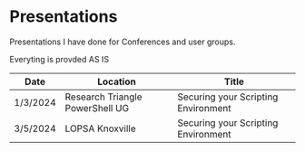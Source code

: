 # Presentations
Presentations I have done for Conferences and user groups.

Everyting is provded AS IS

| Date | Location | Title
| -------- | ------- | -------- |
| 1/3/2024 | Research Triangle PowerShell UG | Securing your Scripting Environment |
| 3/5/2024 | LOPSA Knoxville | Securing your Scripting Environment |
